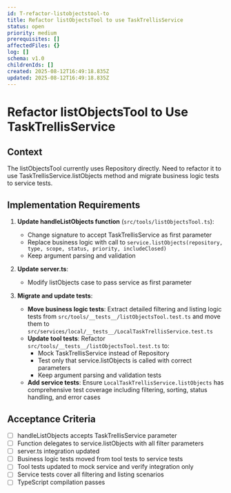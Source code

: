 ```yaml
---
id: T-refactor-listobjectstool-to
title: Refactor listObjectsTool to use TaskTrellisService
status: open
priority: medium
prerequisites: []
affectedFiles: {}
log: []
schema: v1.0
childrenIds: []
created: 2025-08-12T16:49:18.835Z
updated: 2025-08-12T16:49:18.835Z
---
```


# Refactor listObjectsTool to Use TaskTrellisService

## Context

The listObjectsTool currently uses Repository directly. Need to refactor it to use TaskTrellisService.listObjects method and migrate business logic tests to service tests.

## Implementation Requirements

1. **Update handleListObjects function** (`src/tools/listObjectsTool.ts`):
   - Change signature to accept TaskTrellisService as first parameter
   - Replace business logic with call to `service.listObjects(repository, type, scope, status, priority, includeClosed)`
   - Keep argument parsing and validation

2. **Update server.ts**:
   - Modify listObjects case to pass service as first parameter

3. **Migrate and update tests**:
   - **Move business logic tests**: Extract detailed filtering and listing logic tests from `src/tools/__tests__/listObjectsTool.test.ts` and move them to `src/services/local/__tests__/LocalTaskTrellisService.test.ts`
   - **Update tool tests**: Refactor `src/tools/__tests__/listObjectsTool.test.ts` to:
     - Mock TaskTrellisService instead of Repository
     - Test only that service.listObjects is called with correct parameters
     - Keep argument parsing and validation tests
   - **Add service tests**: Ensure `LocalTaskTrellisService.listObjects` has comprehensive test coverage including filtering, sorting, status handling, and error cases

## Acceptance Criteria

- [ ] handleListObjects accepts TaskTrellisService parameter
- [ ] Function delegates to service.listObjects with all filter parameters
- [ ] server.ts integration updated
- [ ] Business logic tests moved from tool tests to service tests
- [ ] Tool tests updated to mock service and verify integration only
- [ ] Service tests cover all filtering and listing scenarios
- [ ] TypeScript compilation passes
